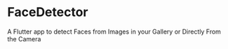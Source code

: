 # FaceDetector
A Flutter app to detect Faces from Images in your Gallery or Directly From the Camera
